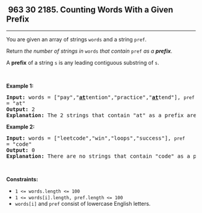<h2> 963 30
2185. Counting Words With a Given Prefix</h2><hr><div><p>You are given an array of strings <code>words</code> and a string <code>pref</code>.</p>

<p>Return <em>the number of strings in </em><code>words</code><em> that contain </em><code>pref</code><em> as a <strong>prefix</strong></em>.</p>

<p>A <strong>prefix</strong> of a string <code>s</code> is any leading contiguous substring of <code>s</code>.</p>

<p>&nbsp;</p>
<p><strong class="example">Example 1:</strong></p>

<pre><strong>Input:</strong> words = ["pay","<strong><u>at</u></strong>tention","practice","<u><strong>at</strong></u>tend"], <code>pref </code>= "at"
<strong>Output:</strong> 2
<strong>Explanation:</strong> The 2 strings that contain "at" as a prefix are: "<u><strong>at</strong></u>tention" and "<u><strong>at</strong></u>tend".
</pre>

<p><strong class="example">Example 2:</strong></p>

<pre><strong>Input:</strong> words = ["leetcode","win","loops","success"], <code>pref </code>= "code"
<strong>Output:</strong> 0
<strong>Explanation:</strong> There are no strings that contain "code" as a prefix.
</pre>

<p>&nbsp;</p>
<p><strong>Constraints:</strong></p>

<ul>
	<li><code>1 &lt;= words.length &lt;= 100</code></li>
	<li><code>1 &lt;= words[i].length, pref.length &lt;= 100</code></li>
	<li><code>words[i]</code> and <code>pref</code> consist of lowercase English letters.</li>
</ul>
</div>